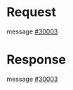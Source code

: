 # Request
message [#30003](../../proto/README.md#action_30003)

# Response
message [#30003](../../proto/README.md#action_30003)